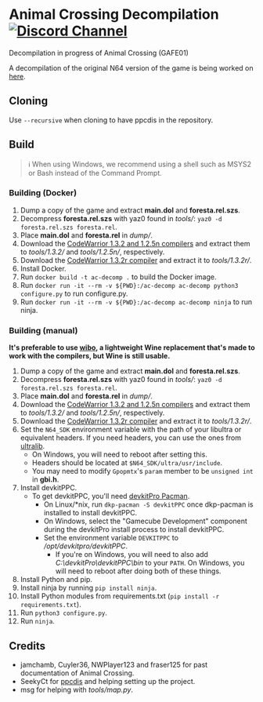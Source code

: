 # Animal Crossing Decompilation [![Discord Channel][discord-badge]][discord]
[discord]: https://discord.gg/hKx3FJJgrV
[discord-badge]: https://img.shields.io/discord/727908905392275526?color=%237289DA&logo=discord&logoColor=%23FFFFFF

Decompilation in progress of Animal Crossing (GAFE01)

A decompilation of the original N64 version of the game is being worked on [here](https://github.com/zeldaret/af).
## Cloning

Use `--recursive` when cloning to have ppcdis in the repository. 

## Build

> ℹ️ When using Windows, we recommend using a shell such as MSYS2 or Bash instead of the Command Prompt.

### Building (Docker)

1. Dump a copy of the game and extract **main.dol** and **foresta.rel.szs**.
2. Decompress **foresta.rel.szs** with yaz0 found in *tools/*: `yaz0 -d foresta.rel.szs foresta.rel`.
3. Place **main.dol** and **foresta.rel** in *dump/*.
4. Download the [CodeWarrior 1.3.2 and 1.2.5n compilers](https://files.decomp.dev/compilers_20230715.zip) and extract them to *tools/1.3.2/* and *tools/1.2.5n/*, respectively.
5. Download the [CodeWarrior 1.3.2r compiler](https://mega.nz/file/WuBFTCLT#TmB5R4-1mEFkk4G1Vjn9_cHXRD9wOIH9CtOLaVSWEas) and extract it to *tools/1.3.2r/*.
6. Install Docker.
7. Run `docker build -t ac-decomp .` to build the Docker image.
8. Run `docker run -it --rm -v ${PWD}:/ac-decomp ac-decomp python3 configure.py` to run configure.py.
9. Run `docker run -it --rm -v ${PWD}:/ac-decomp ac-decomp ninja` to run ninja.

### Building (manual)

**It's preferable to use [wibo](https://github.com/decompals/wibo), a lightweight
Wine replacement that's made to work with the compilers, but Wine is still usable.**

1. Dump a copy of the game and extract **main.dol** and **foresta.rel.szs**.
2. Decompress **foresta.rel.szs** with yaz0 found in *tools/*: `yaz0 -d foresta.rel.szs foresta.rel`.
3. Place **main.dol** and **foresta.rel** in *dump/*.
4. Download the [CodeWarrior 1.3.2 and 1.2.5n compilers](https://files.decomp.dev/compilers_20230715.zip) and extract them to *tools/1.3.2/* and *tools/1.2.5n/*, respectively.
5. Download the [CodeWarrior 1.3.2r compiler](https://mega.nz/file/WuBFTCLT#TmB5R4-1mEFkk4G1Vjn9_cHXRD9wOIH9CtOLaVSWEas) and extract it to *tools/1.3.2r/*.
6. Set the `N64_SDK` environment variable with the path of your libultra or equivalent headers. If you need headers, you can use the ones from [ultralib](https://github.com/decompals/ultralib).
    - On Windows, you will need to reboot after setting this.
    - Headers should be located at `$N64_SDK/ultra/usr/include`.
    - You may need to modify `Gpopmtx`'s `param` member to be `unsigned int` in **gbi.h**.
7. Install devkitPPC.
    - To get devkitPPC, you'll need [devkitPro Pacman](https://devkitpro.org/wiki/devkitPro_pacman#Installing_devkitPro_Pacman).
        - On Linux/*nix, run `dkp-pacman -S devkitPPC` once dkp-pacman is installed to install devkitPPC.
        - On Windows, select the "Gamecube Development" component during the devkitPro install process to install devkitPPC.
        - Set the environment variable `DEVKITPPC` to */opt/devkitpro/devkitPPC*.
            - If you're on Windows, you will need to also add *C:\devkitPro\devkitPPC\bin* to your `PATH`. On Windows, you will need to reboot after doing both of these things.
8. Install Python and pip.
9. Install ninja by running `pip install ninja`.
10. Install Python modules from requirements.txt (`pip install -r requirements.txt`).
11. Run `python3 configure.py`.
12. Run `ninja`.

## Credits

- jamchamb, Cuyler36, NWPlayer123 and fraser125 for past documentation of Animal Crossing.
- SeekyCt for [ppcdis](https://github.com/SeekyCt/ppcdis/) and helping setting up the project.
- msg for helping with *tools/map.py*.
